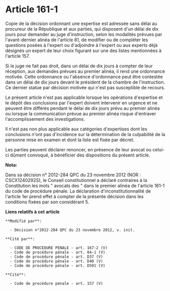 # Article 161-1

Copie de la décision ordonnant une expertise est adressée sans délai au procureur de la République et aux parties, qui
disposent d'un délai de dix jours pour demander au juge d'instruction, selon les modalités prévues par l'avant-dernier alinéa
de l'article 81, de modifier ou de compléter les questions posées à l'expert ou d'adjoindre à l'expert ou aux experts déjà
désignés un expert de leur choix figurant sur une des listes mentionnées à l'article 157. 

Si le juge ne fait pas droit, dans un délai de dix jours à compter de leur réception, aux demandes prévues au premier alinéa,
il rend une ordonnance motivée. Cette ordonnance ou l'absence d'ordonnance peut être contestée dans un délai de dix jours
devant le président de la chambre de l'instruction. Ce dernier statue par décision motivée qui n'est pas susceptible de
recours. 

Le présent article n'est pas applicable lorsque les opérations d'expertise et le dépôt des conclusions par l'expert doivent
intervenir en urgence et ne peuvent être différés pendant le délai de dix jours prévu au premier alinéa ou lorsque la
communication prévue au premier alinéa risque d'entraver l'accomplissement des investigations. 

Il n'est pas non plus applicable aux catégories d'expertises dont les conclusions n'ont pas d'incidence sur la détermination
de la culpabilité de la personne mise en examen et dont la liste est fixée par décret. 

Les parties peuvent déclarer renoncer, en présence de leur avocat ou celui-ci dûment convoqué, à bénéficier des dispositions
du présent article.

**Nota:**

Dans sa décision n° 2012-284 QPC du 23 novembre 2012 (NOR : CSCX1240292S), le Conseil constitutionnel a déclaré contraires à
la Constitution les mots " avocats des " dans le premier alinéa de l'article 161-1 du code de procédure pénale. La
déclaration d'inconstitutionnalité de l'article 1er prend effet à compter de la présente décision dans les conditions fixées
par son considérant 5.

**Liens relatifs à cet article**

	**Modifié par**:

	  - Décision n°2012-284 QPC du 23 novembre 2012, v. init.

	**Cité par**:

	  - CODE DE PROCEDURE PENALE - art. 167-2 (V)
	  - Code de procédure pénale - art. 84-1 (V)
	  - Code de procédure pénale - art. D37 (V)
	  - Code de procédure pénale - art. D40 (V)
	  - Code de procédure pénale - art. D591 (V)

	**Cite**:

	  - Code de procédure pénale - art. 157 (V)
